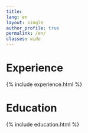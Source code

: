 ```yaml
---
title:
lang: en
layout: single
author_profile: true
permalink: /en/
classes: wide
---
```


<h1>Experience</h1>
{% include experience.html %}

<h1>Education</h1>
{% include education.html %}
